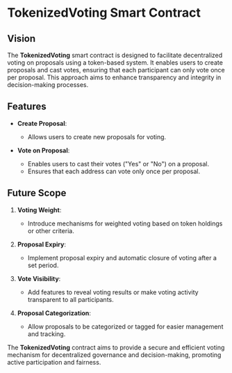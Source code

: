 # TokenizedVoting Smart Contract

## Vision

The **TokenizedVoting** smart contract is designed to facilitate decentralized voting on proposals using a token-based system. It enables users to create proposals and cast votes, ensuring that each participant can only vote once per proposal. This approach aims to enhance transparency and integrity in decision-making processes.

## Features

- **Create Proposal**:

  - Allows users to create new proposals for voting.

- **Vote on Proposal**:
  - Enables users to cast their votes ("Yes" or "No") on a proposal.
  - Ensures that each address can vote only once per proposal.

## Future Scope

1. **Voting Weight**:

   - Introduce mechanisms for weighted voting based on token holdings or other criteria.

2. **Proposal Expiry**:

   - Implement proposal expiry and automatic closure of voting after a set period.

3. **Vote Visibility**:

   - Add features to reveal voting results or make voting activity transparent to all participants.

4. **Proposal Categorization**:
   - Allow proposals to be categorized or tagged for easier management and tracking.

The **TokenizedVoting** contract aims to provide a secure and efficient voting mechanism for decentralized governance and decision-making, promoting active participation and fairness.
